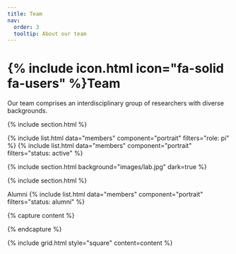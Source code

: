 ```yaml
---
title: Team
nav:
  order: 3
  tooltip: About our team
---
```


# {% include icon.html icon="fa-solid fa-users" %}Team

Our team comprises an interdisciplinary group of researchers with diverse backgrounds. 

{% include section.html %}

{% include list.html data="members" component="portrait" filters="role: pi" %}
{% include list.html data="members" component="portrait" filters="status: active" %}

{% include section.html background="images/lab.jpg" dark=true %}

{% include section.html %}

Alumni
{% include list.html data="members" component="portrait" filters="status: alumni" %}

{% capture content %}

{% endcapture %}

{% include grid.html style="square" content=content %}
